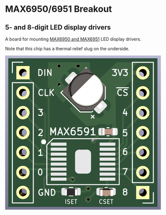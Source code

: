 # MAX6950/6951 Breakout
## 5- and 8-digit LED display drivers

A board for mounting [MAX6950 and
MAX6951](https://www.digikey.com/en/products/detail/inolux/IN-PI554FCH/7604874)
LED display drivers.

Note that this chip has a thermal relief slug on the underside.

![PCB Image](board.png)

